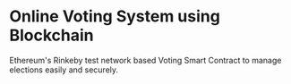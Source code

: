 # Online Voting System using Blockchain
Ethereum's Rinkeby test network based Voting Smart Contract to manage elections easily and securely. 

